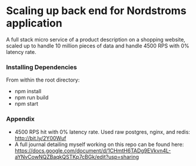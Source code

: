 # Scaling up back end for Nordstroms application

A full stack micro service of a product description on a shopping website, scaled up to handle 10 million pieces of data and handle 4500 RPS with 0% latency rate.

### Installing Dependencies

From within the root directory:

- npm install
- npm run build
- npm start

### Appendix

- 4500 RPS hit with 0% latency rate. Used raw postgres, nginx, and redis: http://bit.ly/2Y00Wuf
- A full journal detailing myself working on this repo can be found here: https://docs.google.com/document/d/1CHmtH6TADg9EVkvn4L-aYNvCowNQZBaqkQSTKp7cBGk/edit?usp=sharing
